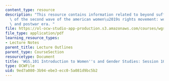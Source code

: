 ```yaml
---
content_type: resource
description: "This resource contains information related to beyond suffrage: the roots\
  \ of the second wave of the american women\u2019s rights movement: world war II\
  \ and postwar era. "
file: https://ol-ocw-studio-app-production.s3.amazonaws.com/courses/wgs-101-introduction-to-womens-and-gender-studies-fall-2014/9ed7a0803b94ebe3ecc05a081d9bc5b2_MITWGS_101F14_Sess10.pdf
file_type: application/pdf
learning_resource_types:
- Lecture Notes
parent_title: Lecture Outlines
parent_type: CourseSection
resourcetype: Document
title: 'WGS.101 Introduction to Women''s and Gender Studies: Session 10 Lecture Outline'
type: OCWFile
uid: 9ed7a080-3b94-ebe3-ecc0-5a081d9bc5b2
---
```

